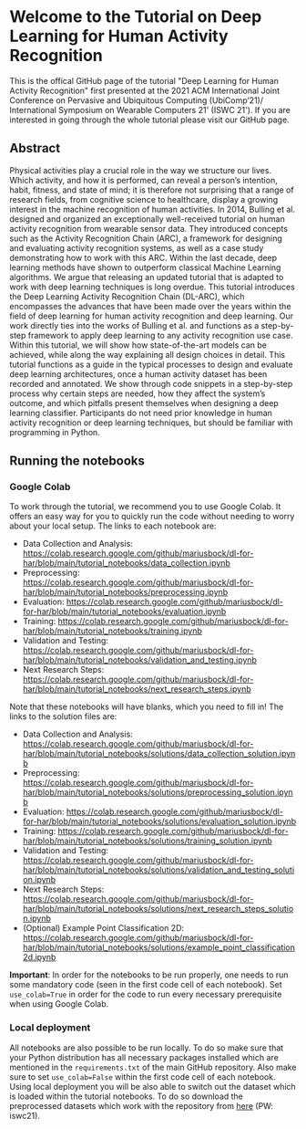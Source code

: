 # Welcome to the Tutorial on Deep Learning for Human Activity Recognition

This is the offical GitHub page of the tutorial "Deep Learning for Human Activity Recognition" first presented at the 2021 ACM International Joint Conference on Pervasive and Ubiquitous Computing (UbiComp’21)/ International Symposium on Wearable Computers 21' (ISWC 21'). If you are interested in going through the whole tutorial please visit our GitHub page.

## Abstract
Physical activities play a crucial role in the way we structure our lives. Which activity, and how it is performed, can reveal a person’s intention, habit, fitness, and state of mind; it is therefore not surprising that a range of research fields, from cognitive science to healthcare, display a growing interest in the machine recognition of human activities. In 2014, Bulling et al. designed and organized an exceptionally well-received tutorial on human activity recognition from wearable sensor data. They introduced concepts such as the Activity Recognition Chain (ARC), a framework for designing and evaluating activity recognition systems, as well as a case study demonstrating how to work with this ARC. Within the last decade, deep learning methods have shown to outperform classical Machine Learning algorithms. We argue that releasing an updated tutorial that is adapted to work with deep learning techniques is long overdue. This tutorial introduces the Deep Learning Activity Recognition Chain (DL-ARC), which encompasses the advances that have been made over the years within the field of deep learning for human activity recognition and deep learning. Our work directly ties into the works of Bulling et al. and functions as a step-by-step framework to apply deep learning to any activity recognition use case. Within this tutorial, we will show how state-of-the-art models can be achieved, while along the way explaining all design choices in detail. This tutorial functions as a guide in the typical processes to design and evaluate deep learning architectures, once a human activity dataset has been recorded and annotated. We show through code snippets in a step-by-step process why certain steps are needed, how they affect the system’s outcome, and which pitfalls present themselves when designing a deep learning classifier. Participants do not need prior knowledge in human activity recognition or deep learning techniques, but should be familiar with programming in Python.

## Running the notebooks

### Google Colab
To work through the tutorial, we recommend you to use Google Colab. It offers an easy way for you to quickly run the code without needing to worry about your local setup. The links to each notebook are:

- Data Collection and Analysis: https://colab.research.google.com/github/mariusbock/dl-for-har/blob/main/tutorial_notebooks/data_collection.ipynb
- Preprocessing: https://colab.research.google.com/github/mariusbock/dl-for-har/blob/main/tutorial_notebooks/preprocessing.ipynb
- Evaluation: https://colab.research.google.com/github/mariusbock/dl-for-har/blob/main/tutorial_notebooks/evaluation.ipynb
- Training: https://colab.research.google.com/github/mariusbock/dl-for-har/blob/main/tutorial_notebooks/training.ipynb
- Validation and Testing: https://colab.research.google.com/github/mariusbock/dl-for-har/blob/main/tutorial_notebooks/validation_and_testing.ipynb
- Next Research Steps: https://colab.research.google.com/github/mariusbock/dl-for-har/blob/main/tutorial_notebooks/next_research_steps.ipynb

Note that these notebooks will have blanks, which you need to fill in! The links to the solution files are:

- Data Collection and Analysis: https://colab.research.google.com/github/mariusbock/dl-for-har/blob/main/tutorial_notebooks/solutions/data_collection_solution.ipynb
- Preprocessing: https://colab.research.google.com/github/mariusbock/dl-for-har/blob/main/tutorial_notebooks/solutions/preprocessing_solution.ipynb
- Evaluation: https://colab.research.google.com/github/mariusbock/dl-for-har/blob/main/tutorial_notebooks/solutions/evaluation_solution.ipynb
- Training: https://colab.research.google.com/github/mariusbock/dl-for-har/blob/main/tutorial_notebooks/solutions/training_solution.ipynb
- Validation and Testing: https://colab.research.google.com/github/mariusbock/dl-for-har/blob/main/tutorial_notebooks/solutions/validation_and_testing_solution.ipynb
- Next Research Steps: https://colab.research.google.com/github/mariusbock/dl-for-har/blob/main/tutorial_notebooks/solutions/next_research_steps_solution.ipynb
- (Optional) Example Point Classification 2D: https://colab.research.google.com/github/mariusbock/dl-for-har/blob/main/tutorial_notebooks/solutions/example_point_classification2d.ipynb


**Important**: In order for the notebooks to be run properly, one needs to run some mandatory code (seen in the first code cell of each notebook). Set `use_colab=True` in order for the code to run every necessary prerequisite when using Google Colab.

### Local deployment

All notebooks are also possible to be run locally. To do so make sure that your Python distribution has all necessary packages installed which are mentioned in the `requirements.txt` of the main GitHub repository. Also make sure to set `use_colab=False` within the first code cell of each notebook. Using local deployment you will be also able to switch out the dataset which is loaded within the tutorial notebooks. To do so download the preprocessed datasets which work with the repository from [here](https://uni-siegen.sciebo.de/s/sMWQ2vJhDzM6sil) (PW: iswc21).
